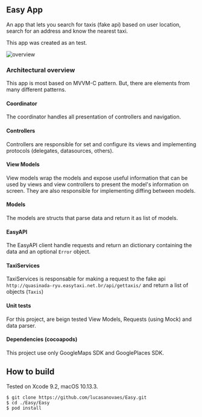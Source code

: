 ## Easy App

An app that lets you search for taxis (fake api) based on user location, search for an address and know the nearest taxi.

This app was created as an test.

![overview](./Design/astronomer-overview.png)

### Architectural overview

This app is most based on MVVM-C pattern. But, there are elements from many different patterns.

#### Coordinator

The coordinator handles all presentation of controllers and navigation.

#### Controllers

Controllers are responsible for set and configure its views and implementing protocols (delegates, datasources, others).

#### View Models

View models wrap the models and expose useful information that can be used by views and view controllers to present the model's information on screen. They are also responsible for implementing diffing between models.

#### Models

The models are structs that parse data and return it as list of models.

#### EasyAPI

The EasyAPI client handle requests and return an dictionary containing the data and an optional  `Error` object.

#### TaxiServices

TaxiServices is responsable for making a request to the fake api `http://quasinada-ryu.easytaxi.net.br/api/gettaxis/` and return a list of objects (`Taxis`)

#### Unit tests

For this project, are beign tested View Models, Requests (using Mock) and data parser.

#### Dependencies (cocoapods)

This project use only GoogleMaps SDK and GooglePlaces SDK.


## How to build

Tested on Xcode 9.2, macOS 10.13.3.

```
$ git clone https://github.com/lucasanovaes/Easy.git
$ cd ./Easy/Easy
$ pod install

```
